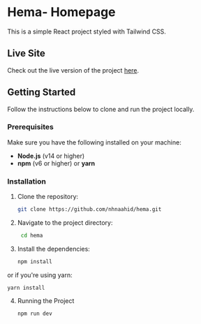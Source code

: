 # Hema- Homepage

This is a simple React project styled with Tailwind CSS.

## Live Site

Check out the live version of the project [here](https://hema-home.netlify.app/).


## Getting Started

Follow the instructions below to clone and run the project locally.

### Prerequisites

Make sure you have the following installed on your machine:

- **Node.js** (v14 or higher)
- **npm** (v6 or higher) or **yarn**


### Installation

1. Clone the repository:

   ```bash
   git clone https://github.com/nhnaahid/hema.git

2. Navigate to the project directory:

   ```bash
    cd hema

3. Install the dependencies:

    ```bash
    npm install

or if you're using yarn:

    yarn install

4. Running the Project

    ```bash
    npm run dev

